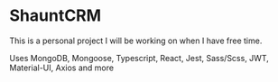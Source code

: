 # ShauntCRM

This is a personal project I will be working on when I have free time.

Uses MongoDB, Mongoose, Typescript, React, Jest, Sass/Scss, JWT, Material-UI, Axios and more
